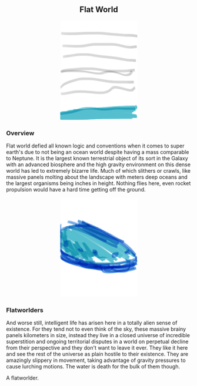 <h2 align="center"> Flat World </h2>
<p align="center">
<img src="https://github.com/Insculpo/Sandbox_Galaxy/blob/Galactic/Stellar_Abyss_Setting_Bible/Photo_Directory/Flat_World.png" width="210" height="270">
</p>

### Overview

Flat world defied all known logic and conventions when it comes to super earth's due to not being an ocean world despite having a mass comparable to Neptune.  It is the largest known terrestrial object of its sort in the Galaxy with an advanced biosphere and the high gravity environment on this dense world has led to extremely bizarre life.  Much of which slithers or crawls, like massive panels molting about the landscape with meters deep oceans and the largest organisms being inches in height.  Nothing flies here, even rocket propulsion would have a hard time getting off the ground.  

<p align="center">
<img src="https://github.com/Insculpo/Sandbox_Galaxy/blob/Galactic/Stellar_Abyss_Setting_Bible/Photo_Directory/FlatWorlder.png" width="210" height="270">
</p>

### Flatworlders

And worse still, intelligent life has arisen here in a totally alien sense of existence.  For they tend not to even think of the sky, these massive brainy panels kilometers in size, instead they live in a closed universe of incredible superstition and ongoing territorial disputes in a world on perpetual decline from their perspective and they don't want to leave it ever.  They like it here and see the rest of the universe as plain hostile to their existence.  They are amazingly slippery in movement, taking advantage of gravity pressures to cause lurching motions.  The water is death for the bulk of them though.
 

A flatworlder.
